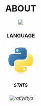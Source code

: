 <h1 align="center">ABOUT</h1>
<p
<p align="center"> <img src="https://telegra.ph/file/31c9270b2832259337362.jpg" /> </p>





<h3 align="center">LANGUAGE</h3>
<h4 align="center"><img src="https://raw.githubusercontent.com/devicons/devicon/master/icons/python/python-original.svg" alt="python" width="100" height="100"/> </a> </p></h4>

<h5 align="center">STATS</h5>
<h6 align="center"><p>&nbsp;<img align="center" src="https://github-readme-stats.vercel.app/api?username=raflydtya&show_icons=true&theme=dark&locale=en" alt="raflydtya" /></p></h6>








<!---
raflydtya/raflydtya is a ✨ special ✨ repository because its `README.md` (this file) appears on your GitHub profile.
You can click the Preview link to take a look at your changes.
--->
